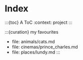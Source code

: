 # Index

:::{toc} A ToC
:context: project
:::

:::{curation} my favourites
- file: animals/cats.md
- file: cinemas/prince_charles.md
- file: places/lundy.md
:::
